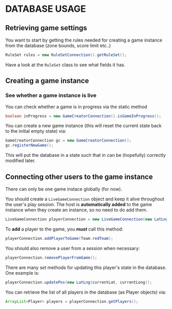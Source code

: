 # DATABASE USAGE

## Retrieving game settings

You want to start by getting the rules needed for creating a game instance from the database (zone bounds, score limit etc..)

```java
RuleSet rules = new RuleSetConnection().getRuleSet();
```
Have a look at the `RuleSet` class to see what fields it has.

## Creating a game instance

### See whether a game instance is live

You can check whether a game is in progress via the static method

```java
boolean inProgress = new GameCreatorConnection().isGameInProgress();
```

You can create a new game instance (this will reset the current state back to the initial empty state) via:

```java
GameCreatorConnection gc = new GameCreatorConnection();
gc.registerNewGame();
```
This will put the database in a state such that in can be (hopefully) correctly modified later.

## Connecting other users to the game instance
There can only be one game instace globally (for now).



You should create a `LiveGameConnection` object and keep it alive throughout the user's play session. The host is **automatically added** to the game instance when they create an instance, so no need to do add them.

```java
LiveGameConnection playerConnection = new LiveGameConnection(new LatLng(userLat, userLong), deviceID, displayName);
```

To **add** a player to the game, you ***must*** call this method:
```java
playerConnection.addPlayerToGame(Team.redTeam);
```

You should also remove a user from a session when necessary:
```java
playerConnection.removePlayerFromGame();
```

There are many *set* methods for updating this player's state in the database. One example is:
```java
playerConnection.updatePos(new LatLng(currentLat, currentLong));
```
You can retrieve the list of all players in the database (as Player objects) via:
```java
ArrayList<Player> players = playerConnection.getPlayers();
```
